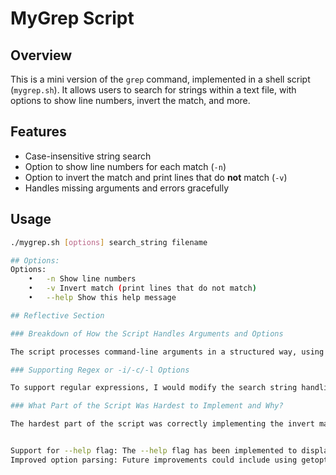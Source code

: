 # MyGrep Script

## Overview

This is a mini version of the `grep` command, implemented in a shell script (`mygrep.sh`). It allows users to search for strings within a text file, with options to show line numbers, invert the match, and more.

## Features

- Case-insensitive string search
- Option to show line numbers for each match (`-n`)
- Option to invert the match and print lines that do **not** match (`-v`)
- Handles missing arguments and errors gracefully

## Usage

```bash
./mygrep.sh [options] search_string filename

## Options:
Options:
	•	-n Show line numbers
	•	-v Invert match (print lines that do not match)
	•	--help Show this help message

## Reflective Section

### Breakdown of How the Script Handles Arguments and Options

The script processes command-line arguments in a structured way, using a while loop to handle options like -n, -v, and --help. It checks for missing arguments, handles file existence checks, and reads the file line by line to match the search string.

### Supporting Regex or -i/-c/-l Options

To support regular expressions, I would modify the search string handling to use grep’s regex features. I would also add flags like -i (case-insensitive), -c (count matches), and -l (print filenames with matches). This would involve adjusting the grep commands and adding corresponding conditions for each new flag.

### What Part of the Script Was Hardest to Implement and Why?

The hardest part of the script was correctly implementing the invert match (-v) logic. It required careful handling of the match variable to ensure that only the correct lines (either matching or non-matching) were printed. Managing combined options like -vn or -nv also required attention to ensure all flags were applied properly.


Support for --help flag: The --help flag has been implemented to display usage information.
Improved option parsing: Future improvements could include using getopts for cleaner option parsing.

